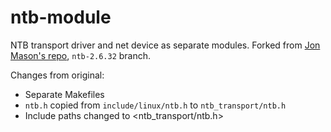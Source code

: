 ntb-module
==========

NTB transport driver and net device as separate modules. 
Forked from [Jon Mason's repo](https://github.com/jonmason/ntb), `ntb-2.6.32` branch.

Changes from original:

* Separate Makefiles
* `ntb.h` copied from `include/linux/ntb.h` to `ntb_transport/ntb.h`
* Include paths changed to <ntb_transport/ntb.h>
